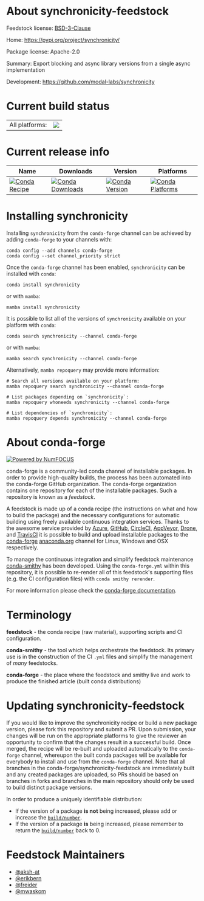 About synchronicity-feedstock
=============================

Feedstock license: [BSD-3-Clause](https://github.com/conda-forge/synchronicity-feedstock/blob/main/LICENSE.txt)

Home: https://pypi.org/project/synchronicity/

Package license: Apache-2.0

Summary: Export blocking and async library versions from a single async implementation

Development: https://github.com/modal-labs/synchronicity

Current build status
====================


<table><tr><td>All platforms:</td>
    <td>
      <a href="https://dev.azure.com/conda-forge/feedstock-builds/_build/latest?definitionId=24818&branchName=main">
        <img src="https://dev.azure.com/conda-forge/feedstock-builds/_apis/build/status/synchronicity-feedstock?branchName=main">
      </a>
    </td>
  </tr>
</table>

Current release info
====================

| Name | Downloads | Version | Platforms |
| --- | --- | --- | --- |
| [![Conda Recipe](https://img.shields.io/badge/recipe-synchronicity-green.svg)](https://anaconda.org/conda-forge/synchronicity) | [![Conda Downloads](https://img.shields.io/conda/dn/conda-forge/synchronicity.svg)](https://anaconda.org/conda-forge/synchronicity) | [![Conda Version](https://img.shields.io/conda/vn/conda-forge/synchronicity.svg)](https://anaconda.org/conda-forge/synchronicity) | [![Conda Platforms](https://img.shields.io/conda/pn/conda-forge/synchronicity.svg)](https://anaconda.org/conda-forge/synchronicity) |

Installing synchronicity
========================

Installing `synchronicity` from the `conda-forge` channel can be achieved by adding `conda-forge` to your channels with:

```
conda config --add channels conda-forge
conda config --set channel_priority strict
```

Once the `conda-forge` channel has been enabled, `synchronicity` can be installed with `conda`:

```
conda install synchronicity
```

or with `mamba`:

```
mamba install synchronicity
```

It is possible to list all of the versions of `synchronicity` available on your platform with `conda`:

```
conda search synchronicity --channel conda-forge
```

or with `mamba`:

```
mamba search synchronicity --channel conda-forge
```

Alternatively, `mamba repoquery` may provide more information:

```
# Search all versions available on your platform:
mamba repoquery search synchronicity --channel conda-forge

# List packages depending on `synchronicity`:
mamba repoquery whoneeds synchronicity --channel conda-forge

# List dependencies of `synchronicity`:
mamba repoquery depends synchronicity --channel conda-forge
```


About conda-forge
=================

[![Powered by
NumFOCUS](https://img.shields.io/badge/powered%20by-NumFOCUS-orange.svg?style=flat&colorA=E1523D&colorB=007D8A)](https://numfocus.org)

conda-forge is a community-led conda channel of installable packages.
In order to provide high-quality builds, the process has been automated into the
conda-forge GitHub organization. The conda-forge organization contains one repository
for each of the installable packages. Such a repository is known as a *feedstock*.

A feedstock is made up of a conda recipe (the instructions on what and how to build
the package) and the necessary configurations for automatic building using freely
available continuous integration services. Thanks to the awesome service provided by
[Azure](https://azure.microsoft.com/en-us/services/devops/), [GitHub](https://github.com/),
[CircleCI](https://circleci.com/), [AppVeyor](https://www.appveyor.com/),
[Drone](https://cloud.drone.io/welcome), and [TravisCI](https://travis-ci.com/)
it is possible to build and upload installable packages to the
[conda-forge](https://anaconda.org/conda-forge) [anaconda.org](https://anaconda.org/)
channel for Linux, Windows and OSX respectively.

To manage the continuous integration and simplify feedstock maintenance
[conda-smithy](https://github.com/conda-forge/conda-smithy) has been developed.
Using the ``conda-forge.yml`` within this repository, it is possible to re-render all of
this feedstock's supporting files (e.g. the CI configuration files) with ``conda smithy rerender``.

For more information please check the [conda-forge documentation](https://conda-forge.org/docs/).

Terminology
===========

**feedstock** - the conda recipe (raw material), supporting scripts and CI configuration.

**conda-smithy** - the tool which helps orchestrate the feedstock.
                   Its primary use is in the construction of the CI ``.yml`` files
                   and simplify the management of *many* feedstocks.

**conda-forge** - the place where the feedstock and smithy live and work to
                  produce the finished article (built conda distributions)


Updating synchronicity-feedstock
================================

If you would like to improve the synchronicity recipe or build a new
package version, please fork this repository and submit a PR. Upon submission,
your changes will be run on the appropriate platforms to give the reviewer an
opportunity to confirm that the changes result in a successful build. Once
merged, the recipe will be re-built and uploaded automatically to the
`conda-forge` channel, whereupon the built conda packages will be available for
everybody to install and use from the `conda-forge` channel.
Note that all branches in the conda-forge/synchronicity-feedstock are
immediately built and any created packages are uploaded, so PRs should be based
on branches in forks and branches in the main repository should only be used to
build distinct package versions.

In order to produce a uniquely identifiable distribution:
 * If the version of a package **is not** being increased, please add or increase
   the [``build/number``](https://docs.conda.io/projects/conda-build/en/latest/resources/define-metadata.html#build-number-and-string).
 * If the version of a package **is** being increased, please remember to return
   the [``build/number``](https://docs.conda.io/projects/conda-build/en/latest/resources/define-metadata.html#build-number-and-string)
   back to 0.

Feedstock Maintainers
=====================

* [@aksh-at](https://github.com/aksh-at/)
* [@erikbern](https://github.com/erikbern/)
* [@freider](https://github.com/freider/)
* [@mwaskom](https://github.com/mwaskom/)

